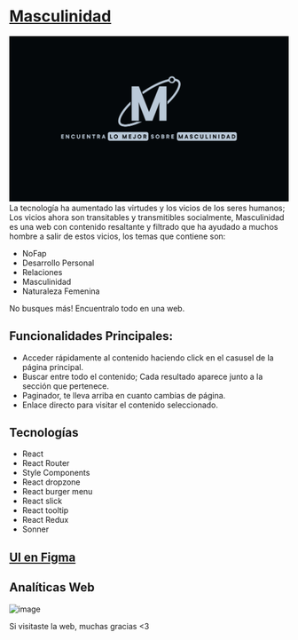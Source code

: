 # [Masculinidad](https://masculinidad.vercel.app/)

![Imagen del Proyecto](/public/images/M.svg)
La tecnología ha aumentado las virtudes y los vicios de los seres humanos; Los vicios ahora son transitables y transmitibles socialmente, Masculinidad es una web con contenido resaltante y filtrado que ha ayudado a muchos hombre a salir de estos vicios, los temas que contiene son:
- NoFap
- Desarrollo Personal
- Relaciones
- Masculinidad
- Naturaleza Femenina

No busques más! Encuentralo todo en una web.

## Funcionalidades Principales:
- Acceder rápidamente al contenido haciendo click en el casusel de la página principal.
- Buscar entre todo el contenido; Cada resultado aparece junto a la sección que pertenece.
- Paginador, te lleva arriba en cuanto cambias de página.
- Enlace directo para visitar el contenido seleccionado.

## Tecnologías
- React
- React Router
- Style Components
- React dropzone
- React burger menu
- React slick
- React tooltip
- React Redux
- Sonner

## [UI en Figma](https://www.figma.com/file/zUIUfjoWRbwQ7P1d0C4W23/Masculinidad?type=design&t=N8pgZwpoSTB7MWwE-6)

## Analíticas Web
![image](https://github.com/JunRod/Masculinidad/assets/87834204/a2b40ea1-48f7-474d-9ca4-c95868131f8c)

Si visitaste la web, muchas gracias <3
